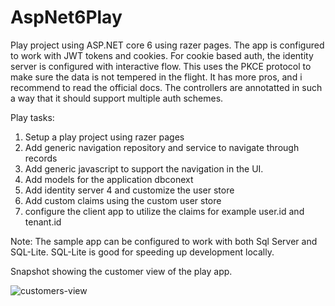 # AspNet6Play
Play project using ASP.NET core 6 using razer pages. The app is configured to work with JWT tokens and cookies. For cookie based auth, the identity server is configured with interactive flow. This uses the PKCE protocol to make sure the data is not tempered in the flight. It has more pros, and i recommend to read the official docs.
The controllers are annotatted in such a way that it should support multiple auth schemes.

Play tasks:
1. Setup a play project using razer pages
2. Add generic navigation repository and service to navigate through records
3. Add generic javascript to support the navigation in the UI.
4. Add models for the application dbconext
5. Add identity server 4 and customize the user store
6. Add custom claims using the custom user store
7. configure the client app to utilize the claims for example user.id and tenant.id

Note: The sample app can be configured to work with both Sql Server and SQL-Lite. SQL-Lite is good for speeding up development locally.

Snapshot showing the customer view of the play app.

![customers-view](https://user-images.githubusercontent.com/12786083/147574081-f06aebc5-a84f-418b-bab4-45bfa2c5ac0c.PNG)
